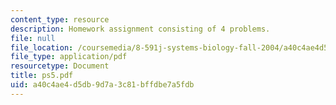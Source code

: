 ```yaml
---
content_type: resource
description: Homework assignment consisting of 4 problems.
file: null
file_location: /coursemedia/8-591j-systems-biology-fall-2004/a40c4ae4d5db9d7a3c81bffdbe7a5fdb_ps5.pdf
file_type: application/pdf
resourcetype: Document
title: ps5.pdf
uid: a40c4ae4-d5db-9d7a-3c81-bffdbe7a5fdb
---
```

